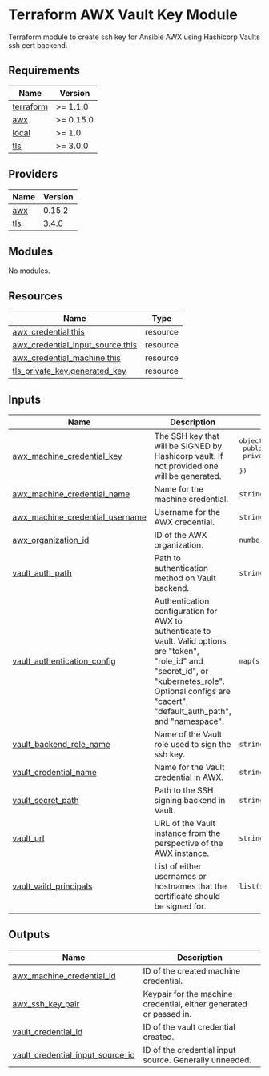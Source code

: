 # Terraform AWX Vault Key Module

Terraform module to create ssh key for Ansible AWX using Hashicorp Vaults ssh cert backend.

<!-- BEGINNING OF PRE-COMMIT-TERRAFORM DOCS HOOK -->
## Requirements

| Name | Version |
|------|---------|
| <a name="requirement_terraform"></a> [terraform](#requirement\_terraform) | >= 1.1.0 |
| <a name="requirement_awx"></a> [awx](#requirement\_awx) | >= 0.15.0 |
| <a name="requirement_local"></a> [local](#requirement\_local) | >= 1.0 |
| <a name="requirement_tls"></a> [tls](#requirement\_tls) | >= 3.0.0 |

## Providers

| Name | Version |
|------|---------|
| <a name="provider_awx"></a> [awx](#provider\_awx) | 0.15.2 |
| <a name="provider_tls"></a> [tls](#provider\_tls) | 3.4.0 |

## Modules

No modules.

## Resources

| Name | Type |
|------|------|
| [awx_credential.this](https://registry.terraform.io/providers/denouche/awx/latest/docs/resources/credential) | resource |
| [awx_credential_input_source.this](https://registry.terraform.io/providers/denouche/awx/latest/docs/resources/credential_input_source) | resource |
| [awx_credential_machine.this](https://registry.terraform.io/providers/denouche/awx/latest/docs/resources/credential_machine) | resource |
| [tls_private_key.generated_key](https://registry.terraform.io/providers/hashicorp/tls/latest/docs/resources/private_key) | resource |

## Inputs

| Name | Description | Type | Default | Required |
|------|-------------|------|---------|:--------:|
| <a name="input_awx_machine_credential_key"></a> [awx\_machine\_credential\_key](#input\_awx\_machine\_credential\_key) | The SSH key that will be SIGNED by Hashicorp vault. If not provided one will be generated. | <pre>object({<br>    public_key  = string<br>    private_key = string<br>  })</pre> | `null` | no |
| <a name="input_awx_machine_credential_name"></a> [awx\_machine\_credential\_name](#input\_awx\_machine\_credential\_name) | Name for the machine credential. | `string` | n/a | yes |
| <a name="input_awx_machine_credential_username"></a> [awx\_machine\_credential\_username](#input\_awx\_machine\_credential\_username) | Username for the AWX credential. | `string` | `null` | no |
| <a name="input_awx_organization_id"></a> [awx\_organization\_id](#input\_awx\_organization\_id) | ID of the AWX organization. | `number` | n/a | yes |
| <a name="input_vault_auth_path"></a> [vault\_auth\_path](#input\_vault\_auth\_path) | Path to authentication method on Vault backend. | `string` | `"approle"` | no |
| <a name="input_vault_authentication_config"></a> [vault\_authentication\_config](#input\_vault\_authentication\_config) | Authentication configuration for AWX to authenticate to Vault. Valid options are "token", "role\_id" and "secret\_id", or "kubernetes\_role". Optional configs are "cacert", "default\_auth\_path", and "namespace". | `map(string)` | n/a | yes |
| <a name="input_vault_backend_role_name"></a> [vault\_backend\_role\_name](#input\_vault\_backend\_role\_name) | Name of the Vault role used to sign the ssh key. | `string` | n/a | yes |
| <a name="input_vault_credential_name"></a> [vault\_credential\_name](#input\_vault\_credential\_name) | Name for the Vault credential in AWX. | `string` | n/a | yes |
| <a name="input_vault_secret_path"></a> [vault\_secret\_path](#input\_vault\_secret\_path) | Path to the SSH signing backend in Vault. | `string` | `"ssh"` | no |
| <a name="input_vault_url"></a> [vault\_url](#input\_vault\_url) | URL of the Vault instance from the perspective of the AWX instance. | `string` | n/a | yes |
| <a name="input_vault_vaild_principals"></a> [vault\_vaild\_principals](#input\_vault\_vaild\_principals) | List of either usernames or hostnames that the certificate should be signed for. | `list(string)` | `null` | no |

## Outputs

| Name | Description |
|------|-------------|
| <a name="output_awx_machine_credential_id"></a> [awx\_machine\_credential\_id](#output\_awx\_machine\_credential\_id) | ID of the created machine credential. |
| <a name="output_awx_ssh_key_pair"></a> [awx\_ssh\_key\_pair](#output\_awx\_ssh\_key\_pair) | Keypair for the machine credential, either generated or passed in. |
| <a name="output_vault_credential_id"></a> [vault\_credential\_id](#output\_vault\_credential\_id) | ID of the vault credential created. |
| <a name="output_vault_credential_input_source_id"></a> [vault\_credential\_input\_source\_id](#output\_vault\_credential\_input\_source\_id) | ID of the credential input source. Generally unneeded. |
<!-- END OF PRE-COMMIT-TERRAFORM DOCS HOOK -->
